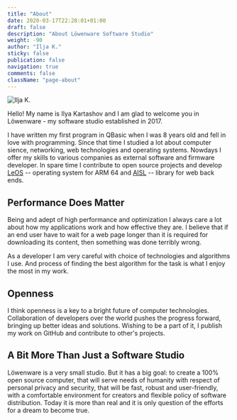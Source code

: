 ```yaml
---
title: "About"
date: 2020-03-17T22:28:01+01:00
draft: false
description: "About Löwenware Software Studio"
weight: -90
author: "Ilja K."
sticky: false
publication: false
navigation: true
comments: false
className: "page-about"
---
```


![Ilja K.](/about/ik.jpg)

Hello! My name is Ilya Kartashov and I am glad to welcome you in Löwenware - my software studio
established in 2017.

I have written my first program in QBasic when I was 8 years old and fell in
love with programming. Since that time I studied a lot about computer sience, networking,
web technologies and operating systems. Nowdays I offer my skills to various companies as external
software and firmware developer. In spare time I contribute to open source projects and develop
[LeOS](/leos/) -- operating system for ARM 64 and [AISL](/aisl/) -- library for web back ends.

## Performance Does Matter

Being and adept of high performance and optimization I always care a lot about how my applications 
work and how effective they are. I believe that if an end user have to wait for a web page longer
than it is required for downloading its content, then something was done terribly wrong.

As a developer I am very careful with choice of technologies and algorithms I use. And process of
finding the best algorithm for the task is what I enjoy the most in my work.

## Openness

I think openness is a key to a bright future of computer technologies. Collaboration of developers over
the world pushes the progress forward, bringing up better ideas and solutions. Wishing to be a part
of it, I publish my work on GitHub and contribute to other's projects.

## A Bit More Than Just a Software Studio

Löwenware is a very small studio. But it has a big goal: to create a 100% open source computer,
that will serve needs of humanity with respect of personal privacy and security, that will be
fast, robust and user-friendly, with a comfortable environment for creators and flexible policy
of software distribution. Today it is more than real and it is only question of the efforts for a
dream to become true.
